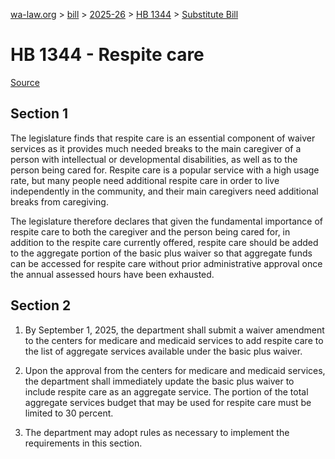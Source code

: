 [wa-law.org](/) > [bill](/bill/) > [2025-26](/bill/2025-26/) > [HB 1344](/bill/2025-26/hb/1344/) > [Substitute Bill](/bill/2025-26/hb/1344/S/)

# HB 1344 - Respite care

[Source](http://lawfilesext.leg.wa.gov/biennium/2025-26/Pdf/Bills/House%20Bills/1344-S.pdf)

## Section 1
The legislature finds that respite care is an essential component of waiver services as it provides much needed breaks to the main caregiver of a person with intellectual or developmental disabilities, as well as to the person being cared for. Respite care is a popular service with a high usage rate, but many people need additional respite care in order to live independently in the community, and their main caregivers need additional breaks from caregiving.

The legislature therefore declares that given the fundamental importance of respite care to both the caregiver and the person being cared for, in addition to the respite care currently offered, respite care should be added to the aggregate portion of the basic plus waiver so that aggregate funds can be accessed for respite care without prior administrative approval once the annual assessed hours have been exhausted.

## Section 2
1. By September 1, 2025, the department shall submit a waiver amendment to the centers for medicare and medicaid services to add respite care to the list of aggregate services available under the basic plus waiver.

2. Upon the approval from the centers for medicare and medicaid services, the department shall immediately update the basic plus waiver to include respite care as an aggregate service. The portion of the total aggregate services budget that may be used for respite care must be limited to 30 percent.

3. The department may adopt rules as necessary to implement the requirements in this section.
